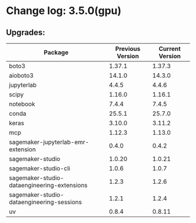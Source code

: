 # Change log: 3.5.0(gpu)

## Upgrades: 

Package | Previous Version | Current Version
---|---|---
boto3|1.37.1|1.37.3
aioboto3|14.1.0|14.3.0
jupyterlab|4.4.5|4.4.6
scipy|1.16.0|1.16.1
notebook|7.4.4|7.4.5
conda|25.5.1|25.7.0
keras|3.10.0|3.11.2
mcp|1.12.3|1.13.0
sagemaker-jupyterlab-emr-extension|0.4.0|0.4.2
sagemaker-studio|1.0.20|1.0.21
sagemaker-studio-cli|1.0.6|1.0.7
sagemaker-studio-dataengineering-extensions|1.2.3|1.2.6
sagemaker-studio-dataengineering-sessions|1.2.1|1.2.4
uv|0.8.4|0.8.11

